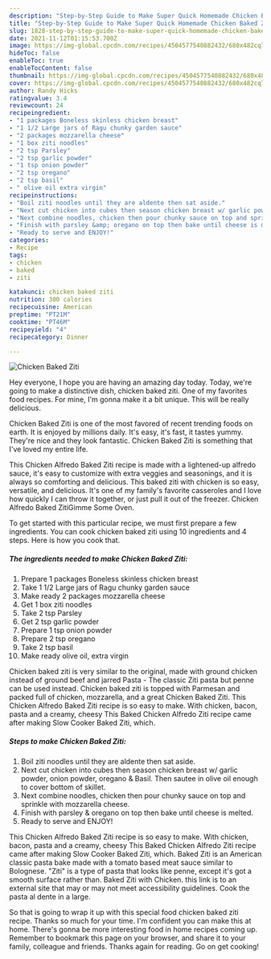 ```yaml
---
description: "Step-by-Step Guide to Make Super Quick Homemade Chicken Baked Ziti"
title: "Step-by-Step Guide to Make Super Quick Homemade Chicken Baked Ziti"
slug: 1828-step-by-step-guide-to-make-super-quick-homemade-chicken-baked-ziti
date: 2021-11-12T01:15:53.700Z
image: https://img-global.cpcdn.com/recipes/4504577540882432/680x482cq70/chicken-baked-ziti-recipe-main-photo.jpg
hideToc: false
enableToc: true
enableTocContent: false
thumbnail: https://img-global.cpcdn.com/recipes/4504577540882432/680x482cq70/chicken-baked-ziti-recipe-main-photo.jpg
cover: https://img-global.cpcdn.com/recipes/4504577540882432/680x482cq70/chicken-baked-ziti-recipe-main-photo.jpg
author: Randy Hicks
ratingvalue: 3.4
reviewcount: 24
recipeingredient:
- "1 packages Boneless skinless chicken breast"
- "1 1/2 Large jars of Ragu chunky garden sauce"
- "2 packages mozzarella cheese"
- "1 box ziti noodles"
- "2 tsp Parsley"
- "2 tsp garlic powder"
- "1 tsp onion powder"
- "2 tsp oregano"
- "2 tsp basil"
- " olive oil extra virgin"
recipeinstructions:
- "Boil ziti noodles until they are aldente then sat aside."
- "Next cut chicken into cubes then season chicken breast w/ garlic powder, onion powder, oregano &amp; Basil. Then sautee in olive oil enough to cover bottom of skillet."
- "Next combine noodles, chicken then pour chunky sauce on top and sprinkle with mozzarella cheese."
- "Finish with parsley &amp; oregano on top then bake until cheese is melted."
- "Ready to serve and ENJOY!"
categories:
- Recipe
tags:
- chicken
- baked
- ziti

katakunci: chicken baked ziti 
nutrition: 300 calories
recipecuisine: American
preptime: "PT21M"
cooktime: "PT46M"
recipeyield: "4"
recipecategory: Dinner

---
```



![Chicken Baked Ziti](https://img-global.cpcdn.com/recipes/4504577540882432/680x482cq70/chicken-baked-ziti-recipe-main-photo.jpg)

Hey everyone, I hope you are having an amazing day today. Today, we're going to make a distinctive dish, chicken baked ziti. One of my favorites food recipes. For mine, I'm gonna make it a bit unique. This will be really delicious.

Chicken Baked Ziti is one of the most favored of recent trending foods on earth. It is enjoyed by millions daily. It's easy, it's fast, it tastes yummy. They're nice and they look fantastic. Chicken Baked Ziti is something that I've loved my entire life.

This Chicken Alfredo Baked Ziti recipe is made with a lightened-up alfredo sauce, it&#39;s easy to customize with extra veggies and seasonings, and it is always so comforting and delicious. This baked ziti with chicken is so easy, versatile, and delicious. It&#39;s one of my family&#39;s favorite casseroles and I love how quickly I can throw it together, or just pull it out of the freezer. Chicken Alfredo Baked ZitiGimme Some Oven.


To get started with this particular recipe, we must first prepare a few ingredients. You can cook chicken baked ziti using 10 ingredients and 4 steps. Here is how you cook that.

<!--inarticleads1-->

##### The ingredients needed to make Chicken Baked Ziti:

1. Prepare 1 packages Boneless skinless chicken breast
1. Take 1 1/2 Large jars of Ragu chunky garden sauce
1. Make ready 2 packages mozzarella cheese
1. Get 1 box ziti noodles
1. Take 2 tsp Parsley
1. Get 2 tsp garlic powder
1. Prepare 1 tsp onion powder
1. Prepare 2 tsp oregano
1. Take 2 tsp basil
1. Make ready  olive oil, extra virgin


Chicken baked ziti is very similar to the original, made with ground chicken instead of ground beef and jarred Pasta - The classic Ziti pasta but penne can be used instead. Chicken baked ziti is topped with Parmesan and packed full of chicken, mozzarella, and a great Chicken Baked Ziti. This Chicken Alfredo Baked Ziti recipe is so easy to make. With chicken, bacon, pasta and a creamy, cheesy This Baked Chicken Alfredo Ziti recipe came after making Slow Cooker Baked Ziti, which. 

<!--inarticleads2-->

##### Steps to make Chicken Baked Ziti:

1. Boil ziti noodles until they are aldente then sat aside.
1. Next cut chicken into cubes then season chicken breast w/ garlic powder, onion powder, oregano &amp; Basil. Then sautee in olive oil enough to cover bottom of skillet.
1. Next combine noodles, chicken then pour chunky sauce on top and sprinkle with mozzarella cheese.
1. Finish with parsley &amp; oregano on top then bake until cheese is melted.
1. Ready to serve and ENJOY!

This Chicken Alfredo Baked Ziti recipe is so easy to make. With chicken, bacon, pasta and a creamy, cheesy This Baked Chicken Alfredo Ziti recipe came after making Slow Cooker Baked Ziti, which. Baked Ziti is an American classic pasta bake made with a tomato based meat sauce similar to Bolognese. &#34;Ziti&#34; is a type of pasta that looks like penne, except it&#39;s got a smooth surface rather than. Baked Ziti with Chicken. this link is to an external site that may or may not meet accessibility guidelines. Cook the pasta al dente in a large. 

So that is going to wrap it up with this special food chicken baked ziti recipe. Thanks so much for your time. I'm confident you can make this at home. There's gonna be more interesting food in home recipes coming up. Remember to bookmark this page on your browser, and share it to your family, colleague and friends. Thanks again for reading. Go on get cooking!
